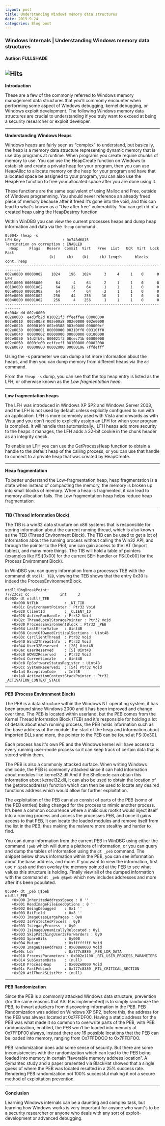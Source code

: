 ```yaml
---
layout: post
title: Understanding Windows memory data structures
date: 2019-9-24
categories: Blog post
---
```


### Windows Internals | Understanding Windows memory data structures

#### Author: FULLSHADE
![Hits](https://hitcounter.pythonanywhere.com/count/tag.svg?url=https%3A%2F%2Fraw.githubusercontent.com%2FFULLSHADE%2FFULLSHADE.github.io%2Fmaster%2F_posts%2F2019-9-24-Stack-heaps-memory.md)
----

**Introduction**

These are a few of the commonly referred to Windows memory management data structures that you'll commonly encounter when performing some aspect of Windows debugging, kernel debugging, or Windows exploit development. The following Windows memory data structures are crucial to understanding if you truly want to exceed at being a security researcher or exploit developer. 

----

**Understanding Windows Heaps**

Windows heaps are fairly seen as “complex” to understand, but basically, the heap is a memory data structure representing dynamic memory that is use dby programs at runtime. When programs you create require chunks of memory to use. You can use the HeapCreate function on Windows to establish and create a private heap for your program, then you can use HeapAlloc to allocate memory on the heap for your program and have that allocated space be assigned to your program, you can also use the HeapFree function to free your allocated space after you are done using it. 

These functions are the same equivalent of using Malloc and Free, outside of Windows programming. You should never reference an already freed piece of memory because after it freed it’s gone into the void, and this can lead to what's known as a “Use after free” vulnerability. You can get rid of a created heap using the HeapDestroy function

Within WinDBG you can view the current processes heaps and dump heap information and data via the `!heap` command.

```
0:004> !heap -s
LFH Key                   : 0x748d6815
Termination on corruption : ENABLED
  Heap     Flags   Reserv  Commit  Virt   Free  List   UCR  Virt  Lock  Fast 
                    (k)     (k)    (k)     (k) length      blocks cont. heap 
-----------------------------------------------------------------------------
002e0000 00000002    1024    196   1024      3     4     1    0      0   LFH
00010000 00008000      64      4     64      2     1     1    0      0      
00180000 00001002      64     12     64      1     1     1    0      0      
005e0000 00001002      64      4     64      2     1     1    0      0      
006e0000 00001002     256     44    256     10     1     1    0      0      
00840000 00001002     256      4    256      1     1     1    0      0      
-----------------------------------------------------------------------------
0:004> dd 002e0000
002e0000  e4d3fb2d 010021f3 ffeeffee 00000000
002e0010  002e00a8 002e00a8 002e0000 002e0000
002e0020  00000100 002e0588 003e0000 000000cf
002e0030  00000001 00000000 00310ff0 00310ff0
002e0040  00000002 00000000 00000000 00100000
002e0050  54d2fb9c 000021f3 08cec71b 00000000
002e0060  0000fe00 eeffeeff 00100000 00002000
002e0070  00000800 00002000 00000196 7ffdefff
```

Using the -s parameter we can dump a lot more information about the heaps, and then you can dump memory from different heaps via the `dd` command.

From the `!heap -s` dump, you can see that the top heap entry is listed as the LFH, or otherwise known as the *Low fragmentation heap*. 

----

**Low fragmentation heaps**

The LFH was introduced in Windows XP SP2 and Windows Server 2003, and the LFH is not used by default unless explicitly configured to run with an application. LFH is more commonly used with Vista and onwards as with Vista and you don’t need to explicitly assign an LFH for when your program is compiled. It will handle that automatically., LFH heaps add more security to the heaps it manages, the LFH adds a 32-bit cookie in the chunk header as an integrity check.

To enable an LFH you can use the GetProcessHeap function to obtain a handle to the default heap of the calling process, or you can use that handle to connect to a private heap that was created by HeapCreate.

----

**Heap fragmentation**

To better understand the Low-fragmentation heap, heap fragmentation is a state when instead of compacting the memory, the memory is broken up into small blocks of memory. When a heap is fragmented, it can lead to memory allocation fails. The Low fragmentation heap helps reduce heap fragmentation.

----

**TIB (Thread Information Block)**

The TIB is a win32 data structure on x86 systems that is responsible for storing information about the current running thread, which is also known as the TEB (Thread Environment Block). The TIB can be used to get a lot of information about the running process without calling the Win32 API, and through the pointer to the PEB, one can gain access to the IAT (Import tables), and many more things. The TIB will hold a table of pointers (examples like FS:[0x00] for the current SEH handler or FS:[0x00] for the Process Environment Block).

In WinDBG you can query information from a processes TEB with the command dt `ntdll!_TEB`, viewing the TEB shows that the entry 0x30 is indeed the ProcessEnvironmentBlock.

```
ntdll!DbgBreakPoint:
77723c2c cc              int     3
0:002> dt ntdll!_TEB
   +0x000 NtTib            : _NT_TIB
   +0x01c EnvironmentPointer : Ptr32 Void
   +0x020 ClientId         : _CLIENT_ID
   +0x028 ActiveRpcHandle  : Ptr32 Void
   +0x02c ThreadLocalStoragePointer : Ptr32 Void
   +0x030 ProcessEnvironmentBlock : Ptr32 _PEB
   +0x034 LastErrorValue   : Uint4B
   +0x038 CountOfOwnedCriticalSections : Uint4B
   +0x03c CsrClientThread  : Ptr32 Void
   +0x040 Win32ThreadInfo  : Ptr32 Void
   +0x044 User32Reserved   : [26] Uint4B
   +0x0ac UserReserved     : [5] Uint4B
   +0x0c0 WOW32Reserved    : Ptr32 Void
   +0x0c4 CurrentLocale    : Uint4B
   +0x0c8 FpSoftwareStatusRegister : Uint4B
   +0x0cc SystemReserved1  : [54] Ptr32 Void
   +0x1a4 ExceptionCode    : Int4B
   +0x1a8 ActivationContextStackPointer : Ptr32 _ACTIVATION_CONTEXT_STACK
   ```
----

**PEB (Process Environment Block)**

The PEB is a data structure within the Windows NT operating system, it has been around since Windows 2000 and it has been improved and change over time. The PEB is located within userland, but the PEB comes from the Kernel Thread Information Block (TEB) and it's responsible for holding a lot of details about each running process, the PEB holds information such as the base address of the module, the start of the heap and information about imported DLLs and more, the pointer to the PEB can be found at FS:[0x30].

Each process has it's own PE and the Windows kernel will have access to every running user-mode process so it can keep track of certain data that is stored within them.

The PEB is also a commonly attacked surface. When writing Windows shellcode, the PEB is commonly attacked since it can hold information about modules like kernel32.dll And if the Shellcode can obtain this information about kernel32.dll, it can also be used to obtain the location of the getprocaddress() function which can then be used to locate any desired functions address which would allow for further exploitation.

The exploitation of the PEB can also consist of parts of the PEB (some of the PEB entries) being changed for the process to mimic another process. It’s been a common occurrence where a malicious rootkit would inject itself into a running process and access the processes PEB, and once it gains access to that PEB, it can locate the loaded modules and remove itself from the list in the PEB, thus making the malware more stealthy and harder to find.

You can dump information from the current PEB in WinDBG using either the command `!peb` which will dump a plethora of information, or you can query and dump the tables of information using the `dt _peb` command. The snippet below shows information within the PEB, you can see information about the base address, and more. If you want to view the information, first use `r $peb` and then overlay the memory pointed at the PEB to see what values this structure is holding. Finally view all of the dumped information with the command `dt _peb @$peb` which now includes addresses and more after it's been populated. 

```
0:004> dt _peb @$peb
ntdll!_PEB
   +0x000 InheritedAddressSpace : 0 ''
   +0x001 ReadImageFileExecOptions : 0 ''
   +0x002 BeingDebugged    : 0x1 ''
   +0x003 BitField         : 0x8 ''
   +0x003 ImageUsesLargePages : 0y0
   +0x003 IsProtectedProcess : 0y0
   +0x003 IsLegacyProcess  : 0y0
   +0x003 IsImageDynamicallyRelocated : 0y1
   +0x003 SkipPatchingUser32Forwarders : 0y0
   +0x003 SpareBits        : 0y000
   +0x004 Mutant           : 0xffffffff Void
   +0x008 ImageBaseAddress : 0x008e0000 Void
   +0x00c Ldr              : 0x777c8880 _PEB_LDR_DATA
   +0x010 ProcessParameters : 0x002e1100 _RTL_USER_PROCESS_PARAMETERS
   +0x014 SubSystemData    : (null) 
   +0x018 ProcessHeap      : 0x002e0000 Void
   +0x01c FastPebLock      : 0x777c8380 _RTL_CRITICAL_SECTION
   +0x020 AtlThunkSListPtr : (null) 
```
----

**PEB Randomization**

Since the PEB is a commonly attacked Windows data structure, prevention (for the same reasons that ASLR is implemented) is to simply randomize the PEB, to thwart attackers from discovering information in the PEB. PEB Randomization was added on Windows XP SP2, before this, the address for the PEB was always located at 0x7FFDF00. Having a static address for the PEB was what made it so common to overwrite parts of the PEB, with PEB randomization, enabled, the PEB won’t be loaded into memory at 0x7FFDF00 always, instead there are 16 possible locations that the PEB can be loaded into memory, ranging from Ox7FFDOOO to Ox7FFDFOO. 

PEB randomization does add some sense of security. But there are some inconsistencies with the randomization which can lead to the PEB being loaded into memory in certain “favorable memory address location”. A Symantec study and a paper presented via BlackHat showed that a single guess of where the PEB was located resulted in a 25% success rate. Rendering PEB randomization not 100% successful making it not a secure method of exploitation prevention. 

----

**Conclusion**

Learning Windows internals can be a daunting and complex task, but learning how Windows works is very important for anyone who want's to be a security researcher or anyone who deals with any sort of exploit-development or advanced debugging. 
